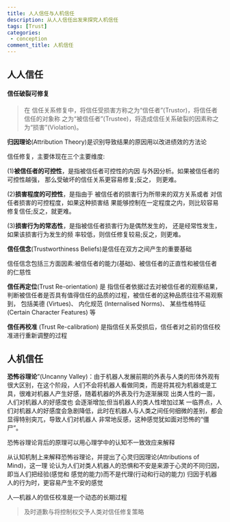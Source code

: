 ```yaml
---
title: 人人信任与人机信任
description: 从人人信任出发来探究人机信任
tags: [Trust]
categories:
 - conception
comment_title: 人机信任
---
```


## 人人信任

#### 信任破裂可修复

> 在 信任关系修复中，将信任受损害方称之为“信任者”(Trustor)，将信任者信任的对象称 之为“被信任者”(Trustee)，将造成信任关系破裂的因素称之为“损害”(Violation)。

**归因理论**(Attribution Theory)是识别导致结果的原因用以改进绩效的方法论

信任修复，主要体现在三个主要维度:

(1)**被信任者的可控性**，是指被信任者可控性的内因 与外因分析。如果被信任者的可控性越强， 那么受破坏的信任关系更容易修复;反之， 则更难。

(2)**损害程度的可控性**，是指由于 被信任者的损害行为所带来的双方关系或者 对信任者损害的可控程度，如果这种损害结 果能够控制在一定程度之内，则比较容易修复信任;反之，就更难。

(3)**损害行为的常态性**，是指被信任者损害行为是偶然发生的， 还是经常性发生，如果该损害行为发生的频 率较低，则信任修复较易;反之，则更难。

**信任信念**(Trustworthiness Beliefs)是信任在双方之间产生的重要基础

信任信念包括三方面因素:被信任者的能力(基础)、被信任者的正直性和被信任者的仁慈性

**信任再定位**(Trust Re-orientation) 是 指信任者依据过去对被信任者的观察结果，判断被信任者是否具有值得信任的品质的过程，被信任者的这种品质往往不易观察到， 包括美德 (Virtues)、 内化规范 (Internalised Norms)、 某些性格特征 (Certain Character Features) 等

**信任再校准** (Trust Re-calibration) 是指信任关系受损后，信任者对之前的信任校准进行重新调整的过程

## 人机信任

**恐怖谷理论**”(Uncanny Valley)：由于机器人发展前期的外表与人类的形体外观有很大区别，在这个阶段，人们不会将机器人看做同类，而是将其视为机器或是工具，很难对机器人产生好感，随着机器的外表及行为逐渐展现 出类人性的一面，人们对机器人的好感度也 会逐渐增加;但当机器人的类人性增加过某 一临界点，人们对机器人的好感度会急剧降低，此时在机器人与人类之间任何细微的差别，都会显得特别突兀，导致人们对机器人 非常地反感，这种感觉犹如面对恐怖的“僵尸”。

恐怖谷理论背后的原理可以用心理学中的认知不一致效应来解释

从认知机制上来解释恐怖谷理论，并提出了心灵归因理论(Attributions of Mind)，这一理 论认为人们对类人机器人的恐惧和不安是来源于心灵的不同归因，即当人们把经验(感觉和 感觉的能力)而不是代理(行动和行动的能力) 归因于机器人的行为时，更容易产生不安的感觉

人—机器人的信任校准是一个动态的长期过程

> 及时道歉与将控制权交予人类对信任修复策略